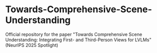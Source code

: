 # Towards-Comprehensive-Scene-Understanding
Official repository for the paper "Towards Comprehensive Scene Understanding: Integrating First- and Third-Person Views for LVLMs" (NeurIPS 2025 Spotlight)
